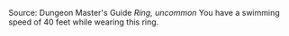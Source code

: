 Source: Dungeon Master's Guide
*Ring, uncommon*
You have a swimming speed of 40 feet while wearing this ring.